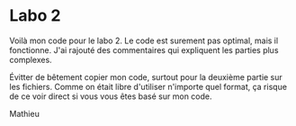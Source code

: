 # Labo 2

Voilà mon code pour le labo 2. Le code est surement pas optimal, mais il fonctionne.
J'ai rajouté des commentaires qui expliquent les parties plus complexes.

Évitter de bêtement copier mon code, surtout pour la deuxième partie sur les fichiers. 
Comme on était libre d'utiliser n'importe quel format, ça risque de ce voir direct si vous vous êtes basé sur mon code.

Mathieu